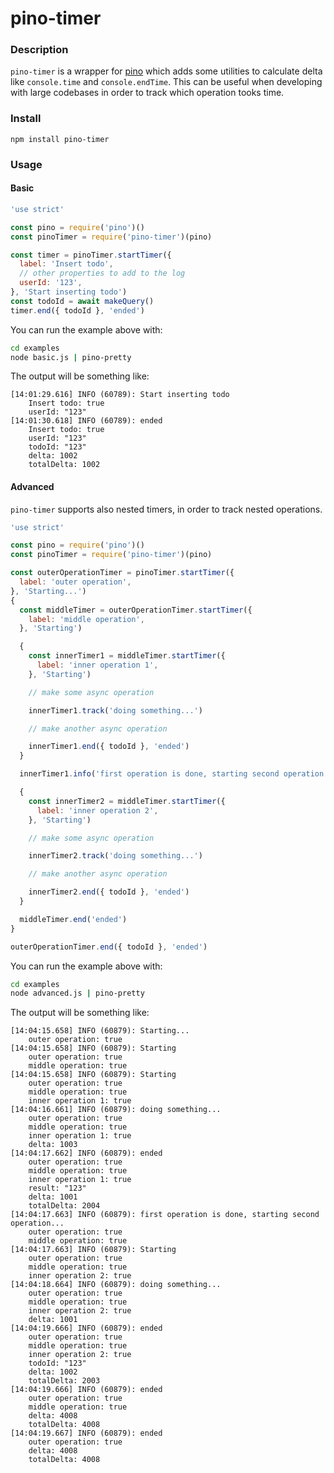 # pino-timer

### Description
`pino-timer` is a wrapper for [pino](https://github.com/pinojs/pino) which adds some utilities to calculate delta like `console.time` and `console.endTime`.
This can be useful when developing with large codebases in order to track which operation tooks time.

### Install

```
npm install pino-timer
```

### Usage

#### Basic

```js
'use strict'

const pino = require('pino')()
const pinoTimer = require('pino-timer')(pino)

const timer = pinoTimer.startTimer({
  label: 'Insert todo',
  // other properties to add to the log
  userId: '123',
}, 'Start inserting todo')
const todoId = await makeQuery()
timer.end({ todoId }, 'ended')
```

You can run the example above with:
```sh
cd examples
node basic.js | pino-pretty
```

The output will be something like:
```
[14:01:29.616] INFO (60789): Start inserting todo
    Insert todo: true
    userId: "123"
[14:01:30.618] INFO (60789): ended
    Insert todo: true
    userId: "123"
    todoId: "123"
    delta: 1002
    totalDelta: 1002
```

#### Advanced

`pino-timer` supports also nested timers, in order to track nested operations.

```js
'use strict'

const pino = require('pino')()
const pinoTimer = require('pino-timer')(pino)

const outerOperationTimer = pinoTimer.startTimer({
  label: 'outer operation',
}, 'Starting...')
{
  const middleTimer = outerOperationTimer.startTimer({
    label: 'middle operation',
  }, 'Starting')

  {
    const innerTimer1 = middleTimer.startTimer({
      label: 'inner operation 1',
    }, 'Starting')

    // make some async operation

    innerTimer1.track('doing something...')

    // make another async operation

    innerTimer1.end({ todoId }, 'ended')
  }

  innerTimer1.info('first operation is done, starting second operation...')

  {
    const innerTimer2 = middleTimer.startTimer({
      label: 'inner operation 2',
    }, 'Starting')

    // make some async operation

    innerTimer2.track('doing something...')

    // make another async operation

    innerTimer2.end({ todoId }, 'ended')
  }

  middleTimer.end('ended')
}

outerOperationTimer.end({ todoId }, 'ended')
```

You can run the example above with:
```sh
cd examples
node advanced.js | pino-pretty
```

The output will be something like:
```
[14:04:15.658] INFO (60879): Starting...
    outer operation: true
[14:04:15.658] INFO (60879): Starting
    outer operation: true
    middle operation: true
[14:04:15.658] INFO (60879): Starting
    outer operation: true
    middle operation: true
    inner operation 1: true
[14:04:16.661] INFO (60879): doing something...
    outer operation: true
    middle operation: true
    inner operation 1: true
    delta: 1003
[14:04:17.662] INFO (60879): ended
    outer operation: true
    middle operation: true
    inner operation 1: true
    result: "123"
    delta: 1001
    totalDelta: 2004
[14:04:17.663] INFO (60879): first operation is done, starting second operation...
    outer operation: true
    middle operation: true
[14:04:17.663] INFO (60879): Starting
    outer operation: true
    middle operation: true
    inner operation 2: true
[14:04:18.664] INFO (60879): doing something...
    outer operation: true
    middle operation: true
    inner operation 2: true
    delta: 1001
[14:04:19.666] INFO (60879): ended
    outer operation: true
    middle operation: true
    inner operation 2: true
    todoId: "123"
    delta: 1002
    totalDelta: 2003
[14:04:19.666] INFO (60879): ended
    outer operation: true
    middle operation: true
    delta: 4008
    totalDelta: 4008
[14:04:19.667] INFO (60879): ended
    outer operation: true
    delta: 4008
    totalDelta: 4008
```
